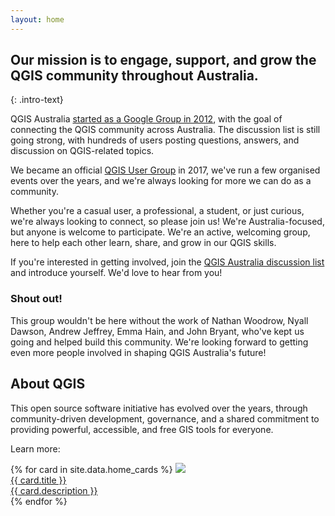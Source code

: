 ```yaml
---
layout: home
---
```


## Our mission is to engage, support, and grow the QGIS community throughout Australia.
{: .intro-text}

QGIS Australia <a href="https://groups.google.com/g/australian-qgis-user-group/c/KqidzAkCamw" target="_blank">started as a Google Group in 2012</a>, with the goal of connecting the QGIS community across Australia. The discussion list is still going strong, with hundreds of users posting questions, answers, and discussion on QGIS-related topics.

We became an official <a href="https://www.qgis.org/community/groups/" target="_blank">QGIS User Group</a> in 2017, we've run a few organised events over the years, and we're always looking for more we can do as a community.

Whether you're a casual user, a professional, a student, or just curious, we're always looking to connect, so please join us! We're Australia-focused, but anyone is welcome to participate. We're an active, welcoming group, here to help each other learn, share, and grow in our QGIS skills.

If you're interested in getting involved, join the <a href="https://groups.google.com/g/australian-qgis-user-group" target="_blank">QGIS Australia discussion list</a> and introduce yourself. We'd love to hear from you!

<div class="feature">
<h3>Shout out!</h3>
<p>This group wouldn't be here without the work of Nathan Woodrow, Nyall Dawson, Andrew Jeffrey, Emma Hain, and John Bryant, who've kept us going and helped build this community. We're looking forward to getting even more people involved in shaping QGIS Australia's future!</p>
</div>

<div>
<h2>About QGIS</h2>
<p>This open source software initiative has evolved over the years, through community-driven development, governance, and a shared commitment to providing powerful, accessible, and free GIS tools for everyone.</p>
<p>Learn more:</p>
    <div class="resource-grid">
        <div class="grid grid-cols-3">
    {% for card in site.data.home_cards %}
            <a class="resource-card" target="_blank" href="{{ card.link }}">
              <img src="/assets/img/home/{{ card.thumbnail }}" />
              <div class="resource-card-text">
                <div class="resource-title">{{ card.title }}</div>
                <div class="resource-desc">{{ card.description }}</div>
              </div>
            </a>
    {% endfor %}
        </div>
    </div>
  </div>
